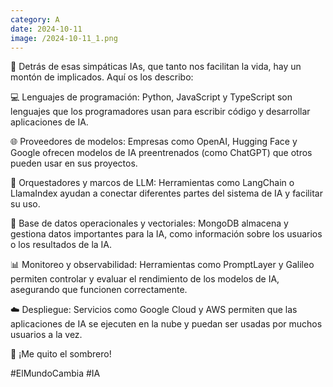 ```yaml
--- 
category: A 
date: 2024-10-11 
image: /2024-10-11_1.png 
--- 
```


🤖 Detrás de esas simpáticas IAs, que tanto nos facilitan la vida, hay un montón de implicados. Aquí os los describo:

💻 Lenguajes de programación: Python, JavaScript y TypeScript son lenguajes que los programadores usan para escribir código y desarrollar aplicaciones de IA.

🌐 Proveedores de modelos: Empresas como OpenAI, Hugging Face y Google ofrecen modelos de IA preentrenados (como ChatGPT) que otros pueden usar en sus proyectos.

🔗 Orquestadores y marcos de LLM: Herramientas como LangChain o LlamaIndex ayudan a conectar diferentes partes del sistema de IA y facilitar su uso.

💾 Base de datos operacionales y vectoriales: MongoDB almacena y gestiona datos importantes para la IA, como información sobre los usuarios o los resultados de la IA.

📊 Monitoreo y observabilidad: Herramientas como PromptLayer y Galileo permiten controlar y evaluar el rendimiento de los modelos de IA, asegurando que funcionen correctamente.

☁️ Despliegue: Servicios como Google Cloud y AWS permiten que las aplicaciones de IA se ejecuten en la nube y puedan ser usadas por muchos usuarios a la vez.

🎩 ¡Me quito el sombrero!

#ElMundoCambia
#IA